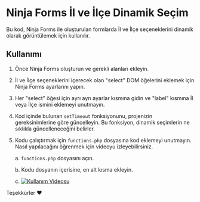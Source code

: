 # Ninja Forms İl ve İlçe Dinamik Seçim

Bu kod, Ninja Forms ile oluşturulan formlarda İl ve İlçe seçeneklerini dinamik olarak görüntülemek için kullanılır.

## Kullanımı

1. Önce Ninja Forms oluşturun ve gerekli alanları ekleyin.

2. İl ve İlçe seçeneklerini içerecek olan "select" DOM öğelerini eklemek için Ninja Forms ayarlarını yapın.

3. Her "select" öğesi için ayrı ayrı ayarlar kısmına gidin ve "label" kısmına İl veya İlçe ismini eklemeyi unutmayın.

4. Kod içinde bulunan `setTimeout` fonksiyonunu, projenizin gereksinimlerine göre güncelleyin. Bu fonksiyon, dinamik seçimlerin ne sıklıkla güncelleneceğini belirler.

5. Kodu çalıştırmak için `functions.php` dosyasına kod eklemeyi unutmayın. Nasıl yapılacağını öğrenmek için videoyu izleyebilirsiniz.

   a. `functions.php` dosyasını açın.

   b. Kodu dosyanın içerisine, en alt kısma ekleyin.

   c. [![Kullanım Videosu]([https://i3.ytimg.com/vi/hSs65-rMez4/maxresdefault.jpg)](https://youtu.be/hSs65-rMez4)

Teşekkürler ❤️ 
